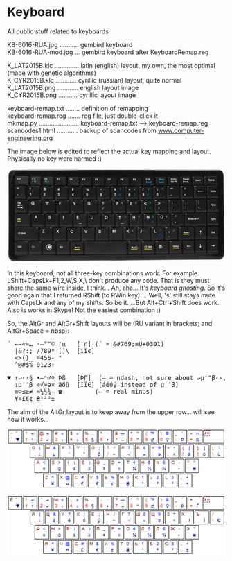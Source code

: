 # Keyboard
All public stuff related to keyboards

KB-6016-RUA.jpg ........... gembird keyboard  
KB-6016-RUA-mod.jpg ... gembird keyboard after KeyboardRemap.reg

K_LAT2015B.klc .............. latin (english) layout, my own, the most optimal (made with genetic algorithms)  
K_CYR2015B.klc ............ cyrillic (russian) layout, quite normal  
K_LAT2015B.png ............ english layout image  
K_CYR2015B.png ........... cyrillic layout image  

keyboard-remap.txt ........ definition of remapping  
keyboard-remap.reg ....... reg file, just double-click it    
mkmap.py ....................... keyboard-remap.txt --> keyboard-remap.reg  
scancodes1.html ............ backup of scancodes from www.computer-engineering.org

The image below is edited to reflect the actual key mapping and layout. Physically no key were harmed :)

![KB-6016-RUA-modified](https://github.com/georgiy-pruss/Keyboard/blob/master/KB-6016-RUA-mod.jpg)

In this keyboard, not all three-key combinations work. For example LShift+CapsLk+F1,2,W,S,X,\\ don't produce any code. That is they must share the same wire inside, I think... Ah, aha... It's _keyboard ghosting_. So it's good again that I returned RShift (to RWin key). ...Well, 's' still stays mute with CapsLk and any of my shifts. So be it. ...But Alt+Ctrl+Shift does work. Also is works in Skype! Not the easiest combination :)

So, the AltGr and AltGr+Shift layouts will be (RU variant in brackets; and AltGr+Space = nbsp):

<pre>´ ←→«»… ·—°™© 'π   ['ґ] (´ = &amp;#769;≡U+0301)
  |&?:; /789* []\  [іїє]
  <>()_ =456- "
  ^@#$% 0123+</pre>

<pre>♥ ↑↵‹›§ •–ⁿ♂♀ Þß   [ÞҐ]  (– = ndash, not sure about ↵µ′″β‹›, not so important...)
  ↓µ′″β ÷√∞ə× äöü  [ІЇЄ] [áéóý instead of µ′″β]
  ≡☺≤≥≠ ≈¼½¾– ☎         (– = real minus)
  ¥¤£€¢ ₴¹²³±</pre>

<!-- !,. good as is, ~`{}\[] no need in RU, șțăâîȘȚĂÂÎ ÄÖÜ ÁÓÉ ўЎ -->

The aim of the AltGr layout is to keep away from the upper row... will see how it works...

![Latin layout](https://github.com/georgiy-pruss/Keyboard/blob/master/K_LAT2015B.png)

![Cyrillic layout](https://github.com/georgiy-pruss/Keyboard/blob/master/K_CYR2015B.png)
